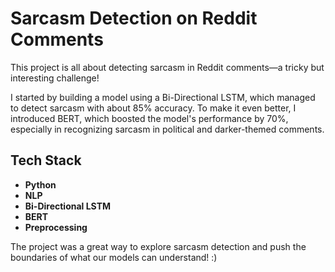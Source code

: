 
# Sarcasm Detection on Reddit Comments

This project is all about detecting sarcasm in Reddit comments—a tricky but interesting challenge! 

I started by building a model using a Bi-Directional LSTM, which managed to detect sarcasm with about 85% accuracy. To make it even better, I introduced BERT, which boosted the model's performance by 70%, especially in recognizing sarcasm in political and darker-themed comments.

## Tech Stack

- **Python**
- **NLP**
- **Bi-Directional LSTM**
- **BERT**
- **Preprocessing**

The project was a great way to explore sarcasm detection and push the boundaries of what our models can understand! :)

